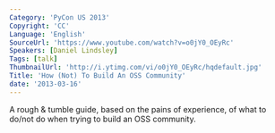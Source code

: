 ```yaml
---
Category: 'PyCon US 2013'
Copyright: 'CC'
Language: 'English'
SourceUrl: 'https://www.youtube.com/watch?v=o0jY0_OEyRc'
Speakers: [Daniel Lindsley]
Tags: [talk]
ThumbnailUrl: 'http://i.ytimg.com/vi/o0jY0_OEyRc/hqdefault.jpg'
Title: 'How (Not) To Build An OSS Community'
date: '2013-03-16'
---
```

A rough & tumble guide, based on the pains of experience, of what to do/not do
when trying to build an OSS community.